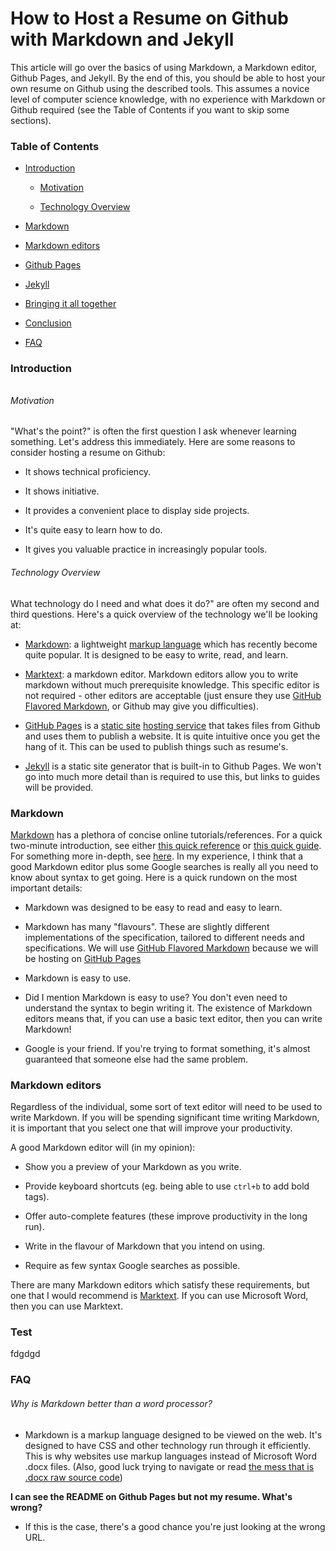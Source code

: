 # How to Host a Resume on Github with Markdown and Jekyll



This article will go over the basics of using Markdown, a Markdown editor, Github Pages, and Jekyll. By the end of this, you should be able to host your own resume on Github using the described tools. This assumes a novice level of computer science knowledge, with no experience with Markdown or Github required (see the Table of Contents if you want to skip some sections).  



### Table of Contents

- [Introduction](Introduction)
  
  - [Motivation](#Introduction)
  
  - [Technology Overview](#technology-overview)

- [Markdown](#Markdown)

- [Markdown editors](#markdown-editors)

- [Github Pages]()

- [Jekyll]()

- [Bringing it all together]()

- [Conclusion]()

- [FAQ](#FAQ)

### 

### Introduction

###### 

###### Motivation

"What's the point?" is often the first question I ask whenever learning something. Let's address this immediately. Here are some reasons to consider hosting a resume on Github:

- It shows technical proficiency.

- It shows initiative.

- It provides a convenient place to display side projects.

- It's quite easy to learn how to do.

- It gives you valuable practice in increasingly popular tools.



###### Technology Overview

What technology do I need and what does it do?" are often my second and third questions. Here's a quick overview of the technology we'll be looking at:

- [Markdown](https://en.wikipedia.org/wiki/Markdown): a lightweight [markup language](https://en.wikipedia.org/wiki/Markup_language) which has recently become quite popular. It is designed to be easy to write, read, and learn.

- [Marktext](https://github.com/marktext/marktext/blob/develop/README.md): a markdown editor. Markdown editors allow you to write markdown without much prerequisite knowledge. This specific editor is not required - other editors are acceptable (just ensure they use [GitHub Flavored Markdown](https://github.github.com/gfm/), or Github may give you difficulties).

- [GitHub Pages](https://docs.github.com/en/free-pro-team@latest/github/working-with-github-pages/about-github-pages) is a [static site](https://en.wikipedia.org/wiki/Static_web_page) [hosting service](https://en.wikipedia.org/wiki/Web_hosting_service) that takes files from Github and uses them to publish a website. It is quite intuitive once you get the hang of it. This can be used to publish things such as resume's. 

- [Jekyll](https://en.wikipedia.org/wiki/Jekyll_(software)) is a static site generator that is built-in to Github Pages. We won't go into much more detail than is required to use this, but links to guides will be provided.



### Markdown

[Markdown](https://en.wikipedia.org/wiki/Markdown) has a plethora of concise online tutorials/references. For a quick two-minute introduction, see either [this quick reference](https://wordpress.com/support/markdown-quick-reference/) or [this quick guide](https://guides.github.com/features/mastering-markdown/). For something more in-depth, see [here](https://www.markdowntutorial.com/). In my experience, I think that a good Markdown editor plus some Google searches is really all you need to know about syntax to get going. Here is a quick rundown on the most important details:

- Markdown was designed to be easy to read and easy to learn.

- Markdown has many "flavours". These are slightly different implementations of the specification, tailored to different needs and specifications. We will use [GitHub Flavored Markdown](https://github.github.com/gfm/) because we will be hosting on [GitHub Pages](https://docs.github.com/en/free-pro-team@latest/github/working-with-github-pages/about-github-pages)

- Markdown is easy to use. 

- Did I mention Markdown is easy to use? You don't even need to understand the syntax to begin writing it. The existence of Markdown editors means that, if you can use a basic text editor, then you can write Markdown!

- Google is your friend. If you're trying to format something, it's almost guaranteed that someone else had the same problem. 



### Markdown editors

Regardless of the individual, some sort of text editor will need to be used to write Markdown. If you will be spending significant time writing Markdown, it is important that you select one that will improve your productivity. 

A good Markdown editor will (in my opinion):

- Show you a preview of your Markdown as you write.

- Provide keyboard shortcuts (eg. being able to use `ctrl+b` to add bold tags).

- Offer auto-complete features (these improve productivity in the long run).

- Write in the flavour of Markdown that you intend on using.

- Require as few syntax Google searches as possible.

There are many Markdown editors which satisfy these requirements, but one that I would recommend is [Marktext](https://github.com/marktext/marktext/blob/develop/README.md). If you can use Microsoft Word, then you can use Marktext.













### Test





fdgdgd



### FAQ

###### Why is Markdown better than a word processor?

- Markdown is a markup language designed to be viewed on the web. It's designed to have CSS and other technology run through it efficiently. This is why websites use markup languages instead of Microsoft Word .docx files. (Also, good luck trying to navigate or read [the mess that is .docx raw source code](https://www.toptal.com/xml/an-informal-introduction-to-docx))

**I can see the README on Github Pages but not my resume. What's wrong?**

- If this is the case, there's a good chance you're just looking at the wrong URL. 
